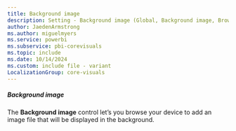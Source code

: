 ```yaml
---
title: Background image
description: Setting - Background image (Global, Background image, Browse)
author: JaedenArmstrong
ms.author: miguelmyers
ms.service: powerbi
ms.subservice: pbi-corevisuals
ms.topic: include
ms.date: 10/14/2024
ms.custom: include file - variant
LocalizationGroup: core-visuals
---
```

##### Background image

The **Background image** control let’s you browse your device to add an image file that will be displayed in the background.
